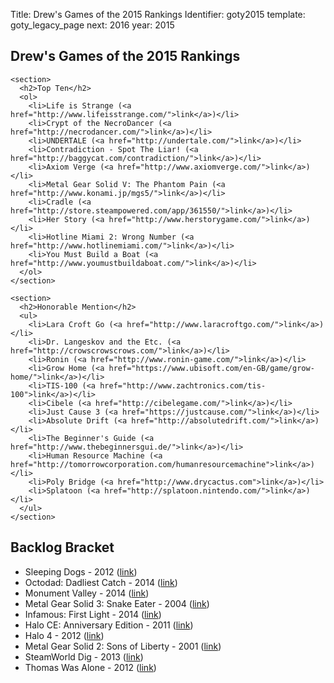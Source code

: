 Title: Drew's Games of the 2015 Rankings
Identifier: goty2015
template: goty_legacy_page
next: 2016
year: 2015

<main>
  <article>
    <h1>Drew's Games of the 2015 Rankings</h1>

    <section>
      <h2>Top Ten</h2>
      <ol>
        <li>Life is Strange (<a href="http://www.lifeisstrange.com/">link</a>)</li>
        <li>Crypt of the NecroDancer (<a href="http://necrodancer.com/">link</a>)</li>
        <li>UNDERTALE (<a href="http://undertale.com/">link</a>)</li>
        <li>Contradiction - Spot The Liar! (<a href="http://baggycat.com/contradiction/">link</a>)</li>
        <li>Axiom Verge (<a href="http://www.axiomverge.com/">link</a>)</li>
        <li>Metal Gear Solid V: The Phantom Pain (<a href="http://www.konami.jp/mgs5/">link</a>)</li>
        <li>Cradle (<a href="http://store.steampowered.com/app/361550/">link</a>)</li>
        <li>Her Story (<a href="http://www.herstorygame.com/">link</a>)</li>
        <li>Hotline Miami 2: Wrong Number (<a href="http://www.hotlinemiami.com/">link</a>)</li>
        <li>You Must Build a Boat (<a href="http://www.youmustbuildaboat.com/">link</a>)</li>
      </ol>
    </section>

    <section>
      <h2>Honorable Mention</h2>
      <ul>
        <li>Lara Croft Go (<a href="http://www.laracroftgo.com/">link</a>)</li>
        <li>Dr. Langeskov and the Etc. (<a href="http://crowscrowscrows.com/">link</a>)</li>
        <li>Ronin (<a href="http://www.ronin-game.com/">link</a>)</li>
        <li>Grow Home (<a href="https://www.ubisoft.com/en-GB/game/grow-home/">link</a>)</li>
        <li>TIS-100 (<a href="http://www.zachtronics.com/tis-100">link</a>)</li>
        <li>Cibele (<a href="http://cibelegame.com/">link</a>)</li>
        <li>Just Cause 3 (<a href="https://justcause.com/">link</a>)</li>
        <li>Absolute Drift (<a href="http://absolutedrift.com/">link</a>)</li>
        <li>The Beginner's Guide (<a href="http://www.thebeginnersgui.de/">link</a>)</li>
        <li>Human Resource Machine (<a href="http://tomorrowcorporation.com/humanresourcemachine">link</a>)</li>
        <li>Poly Bridge (<a href="http://www.drycactus.com">link</a>)</li>
        <li>Splatoon (<a href="http://splatoon.nintendo.com/">link</a>)</li>
      </ul>
    </section>
  </article>

  <aside>
    <section>
      <h2>Backlog Bracket</h2>
      <ul>
        <li>Sleeping Dogs - 2012 (<a href="http://www.sleepingdogs.net/">link</a>)</li>
        <li>Octodad: Dadliest Catch - 2014 (<a href="http://octodadgame.com/octodad/dadliest-catch/">link</a>)</li>
        <li>Monument Valley - 2014 (<a href="http://www.monumentvalleygame.com/">link</a>)</li>
        <li>Metal Gear Solid 3: Snake Eater - 2004 (<a href="https://en.wikipedia.org/wiki/Metal_Gear_Solid_3:_Snake_Eater">link</a>)</li>
        <li>Infamous: First Light - 2014 (<a href="https://www.playstation.com/en-us/games/infamous-first-light-ps4/">link</a>)</li>
        <li>Halo CE: Anniversary Edition - 2011 (<a href="https://en.wikipedia.org/wiki/Halo:_Combat_Evolved_Anniversary">link</a>)</li>
        <li>Halo 4 - 2012 (<a href="https://en.wikipedia.org/wiki/Halo_4">link</a>)</li>
        <li>Metal Gear Solid 2: Sons of Liberty - 2001 (<a
              href="https://en.wikipedia.org/wiki/Metal_Gear_Solid_2:_Sons_of_Liberty">link</a>)</li>
        <li>SteamWorld Dig - 2013 (<a href="http://imageform.se/game/steamworld-dig/">link</a>)</li>
        <li>Thomas Was Alone - 2012 (<a href="http://www.mikebithellgames.com/thomaswasalone/">link</a>)</li>
      </ul>
    </section>
  </aside>
</main>
